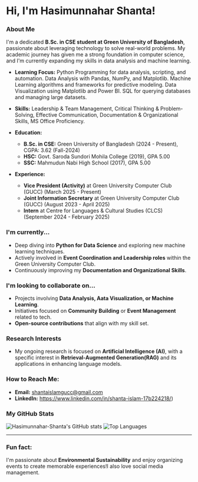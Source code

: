 # Hi, I'm Hasimunnahar Shanta!


### About Me

I'm a dedicated **B.Sc. in CSE student at Green University of Bangladesh**, passionate about leveraging technology to solve real-world problems. My academic journey has given me a strong foundation in computer science, and I'm currently expanding my skills in data analysis and machine learning.

* **Learning Focus:** Python Programming for data analysis, scripting, and automation. Data Analysis with Pandas, NumPy, and Matplotlib. Machine Learning algorithms and frameworks for predictive modeling. Data Visualization using Matplotlib and Power BI. SQL for querying databases and managing large datasets.

* **Skills:** Leadership & Team Management, Critical Thinking & Problem-Solving, Effective Communication, Documentation & Organizational Skills, MS Office Proficiency.
* **Education:**
    * **B.Sc. in CSE:** Green University of Bangladesh (2024 - Present), CGPA: 3.62 (Fall-2024) 
    * **HSC:** Govt. Saroda Sundori Mohila College (2019), GPA 5.00 
    * **SSC:** Mahmudun Nabi High School (2017), GPA 5.00 
* **Experience:**
    * **Vice President (Activity)** at Green University Computer Club (GUCC) (March 2025 - Present) 
    * **Joint Information Secretary** at Green University Computer Club (GUCC) (August 2023 - April 2025) 
    * **Intern** at Centre for Languages & Cultural Studies (CLCS) (September 2024 - February 2025) 




### I'm currently...

* Deep diving into **Python for Data Science** and exploring new machine learning techniques.
* Actively involved in **Event Coordination and Leadership roles** within the Green University Computer Club.
* Continuously improving my **Documentation and Organizational Skills**.



### I'm looking to collaborate on...

* Projects involving **Data Analysis, Aata Visualization, or Machine Learning**.
* Initiatives focused on **Community Building** or **Event Management** related to tech.
* **Open-source contributions** that align with my skill set.
 
### Research Interests

* My ongoing research is focused on **Artificial Intelligence (AI)**, with a specific interest in **Retrieval-Augmented Generation(RAG)** and its applications in enhancing language models.

### How to Reach Me:

* **Email:** shantaislamgucc@gmail.com 
* **LinkedIn:** https://www.linkedin.com/in/shanta-islam-17b224218/)


### My GitHub Stats

![Hasimunnahar-Shanta's GitHub stats](https://github-readme-stats.vercel.app/api?username=Hasimunnahar-Shanta&show_icons=true&theme=radical)
![Top Languages](https://github-readme-stats.vercel.app/api/top-langs/?username=Hasimunnahar-Shanta&layout=compact&theme=radical)

---

### Fun fact:

I'm passionate about **Environmental Sustainability** and enjoy organizing events to create memorable experiences!I also love social media management.
